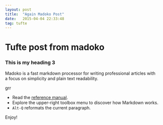 ```yaml
---
layout: post
title:  "Again Madoko Post"
date:   2015-04-04 22:33:48
tag: tufte
---
```



# Tufte post from madoko 

### This is my heading 3

Madoko is a fast markdown processor for writing professional articles
with a focus on simplicity and plain text readability.

grr

* Read the [reference manual].
* Explore the upper-right toolbox menu to discover how Markdown works. 
* `Alt-Q` reformats the current paragraph.



Enjoy!

[reference manual]: http://research.microsoft.com/en-us/um/people/daan/madoko/doc/reference.html  "Madoko refrence manual"
